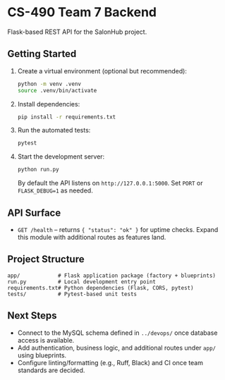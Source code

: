 # CS-490 Team 7 Backend

Flask-based REST API for the SalonHub project.

## Getting Started
1. Create a virtual environment (optional but recommended):
   ```bash
   python -m venv .venv
   source .venv/bin/activate
   ```
2. Install dependencies:
   ```bash
   pip install -r requirements.txt
   ```
3. Run the automated tests:
   ```bash
   pytest
   ```
4. Start the development server:
   ```bash
   python run.py
   ```
   By default the API listens on `http://127.0.0.1:5000`. Set `PORT` or `FLASK_DEBUG=1` as needed.

## API Surface
- `GET /health` – returns `{ "status": "ok" }` for uptime checks. Expand this module with additional routes as features land.

## Project Structure
```
app/            # Flask application package (factory + blueprints)
run.py          # Local development entry point
requirements.txt# Python dependencies (Flask, CORS, pytest)
tests/          # Pytest-based unit tests
```

## Next Steps
- Connect to the MySQL schema defined in `../devops/` once database access is available.
- Add authentication, business logic, and additional routes under `app/` using blueprints.
- Configure linting/formatting (e.g., Ruff, Black) and CI once team standards are decided.
